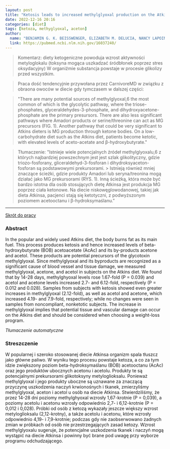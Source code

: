 ```yaml
---
layout: post
title: "Ketosis leads to increased methylglyoxal production on the Atkins diet "
date: 2022-12-16 20:16
categories: [diet]
tags: [ketoza, methyglyoxal, aceton]
author:
  name: "BENJAMIN G. K. BEISSWENGER, ELIZABETH M. DELUCIA, NANCY LAPOINT, REBECCA J. SANFORD, AND PAUL J. BEISSWENGER "
  link: https://pubmed.ncbi.nlm.nih.gov/16037240/
---
```


> Komentarz:
> diety ketogeniczne powoduja wzrost aktywności metyloglokalu (toksyna mogąca uszkadzać śródbłonek poprzez stres oksydacyjny)
> W organiźmie substancja powstaje w procesie glikolizy przed wszystkim.

> Praca dość tendencyjnie przywołana przez CarnivoreMD w związku z obraona owoców w diecie gdy tymczasem w dalszej części:

> "There are many potential sources of methylglyoxal,6 the most common of which is the glycolytic pathway, where the triose-phosphates, 
> glyceraldehydes-3-phosphate, and dihydroxyacetone-phosphate are the primary presursors. 
> There are also less significant pathways where Amadori products or serine/threonine can act as MG precursors (FIG. 1). 
> Another pathway that could be very significant to Atkins dieters is MG production through ketone bodies. 
> On a low-carbohydrate diet such as the Atkins diet, patients become ketotic, with elevated levels of aceto-acetate and  β-hydroxybutyrate."

> Tłumaczenie: "Istnieje wiele potencjalnych źródeł methylglyoxalu,6 z których najbardziej powszechnym jest
> jest szlak glikolityczny, gdzie triozo-fosforany, gliceraldehyd-3-fosforan i dihydroksyaceton-fosforan są podstawowymi prekursorami. > Istnieją również mniej znaczące ścieżki, gdzie produkty Amadori lub seryna/treonina mogą działać jako MG
> prekursorami (RYS. 1). Inną ścieżką, która może być bardzo istotna dla osób stosujących dietę Atkinsa
> jest produkcja MG poprzez ciała ketonowe. Na diecie niskowęglowodanowej, takiej jak dieta Atkinsa, pacjenci stają się ketotyczni, z podwyższonym poziomem acetooctanu i β-hydroksymaślanu." 

<hr>

[Skrót do pracy](https://pubmed.ncbi.nlm.nih.gov/16037240/) 

### Abstract
In the popular and widely used Atkins diet, the body burns fat as its main fuel. This process produces ketosis and hence increased levels of beta-hydroxybutyrate (BOB) acetoacetate (AcAc) and its by-products acetone and acetol. These products are potential precursors of the glycotoxin methylglyoxal. Since methylglyoxal and its byproducts are recognized as a significant cause of blood vessel and tissue damage, we measured methylglyoxal, acetone, and acetol in subjects on the Atkins diet. We found that by 14-28 days, methylghyoxal levels rose 1.67-fold (P = 0.039) and acetol and acetone levels increased 2.7- and 6.12-fold, respectively (P = 0.012 and 0.028). Samples from subjects with ketosis showed even greater increases in methylglyoxal (2.12-fold), as well as acetol and acetone, which increased 4.19- and 7.9-fold, respectively; while no changes were seen in samples from noncompliant, nonketotic subjects. The increase in methylglyoxal implies that potential tissue and vascular damage can occur on the Atkins diet and should be considered when choosing a weight-loss program.

*Tłumaczenie automatyczne*

### Streszczenie
W popularnej i szeroko stosowanej diecie Atkinsa organizm spala tłuszcz jako główne paliwo. W wyniku tego procesu powstaje ketoza, a co za tym idzie zwiększony poziom beta-hydroksymaślanu (BOB) acetooctanu (AcAc) oraz jego produktów ubocznych acetonu i acetolu. Produkty te są potencjalnymi prekursorami glikotoksyny metyloglioksalu. Ponieważ methylglyoxal i jego produkty uboczne są uznawane za znaczącą przyczynę uszkodzenia naczyń krwionośnych i tkanek, zmierzyliśmy methylglyoxal, aceton i acetol u osób na diecie Atkinsa. Stwierdziliśmy, że przez 14-28 dni poziomy methylghyoxal wzrosły 1,67-krotnie (P = 0,039), a poziomy acetolu i acetonu wzrosły odpowiednio 2,7- i 6,12-krotnie (P = 0,012 i 0,028). Próbki od osób z ketozą wykazały jeszcze większy wzrost metyloglioksalu (2,12-krotny), a także acetolu i acetonu, które wzrosły odpowiednio 4,19- i 7,9-krotnie; podczas gdy nie zaobserwowano żadnych zmian w próbkach od osób nie przestrzegających zasad ketozy. Wzrost methylglyoxalu sugeruje, że potencjalne uszkodzenia tkanek i naczyń mogą wystąpić na diecie Atkinsa i powinny być brane pod uwagę przy wyborze programu odchudzającego.